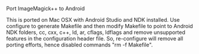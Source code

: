 Port ImageMagick++ to Android

This is ported on Mac OSX with Android Studio and NDK installed. Use configure to generate Makefile and then modify Makefile to point to Android NDK folders, cc, cxx, c++, ld, ar, cflags, ldflags and remove unsupported features in the configuration header file. So, re-configure will remove all porting efforts, hence disabled commands "rm -f Makefile".
